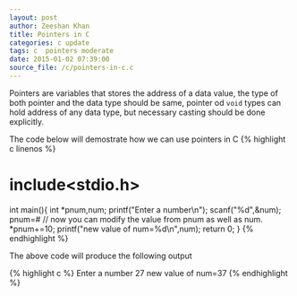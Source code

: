 ```yaml
---
layout: post
author: Zeeshan Khan
title: Pointers in C
categories: c update
tags: c  pointers moderate
date: 2015-01-02 07:39:00
source_file: /c/pointers-in-c.c
---
```

Pointers are variables that stores the address of a data value, the type of both pointer and the data type should be same,
pointer od `void` types can hold address of any data type, but necessary casting should be done explicitly.

The code below will demostrate how we can use pointers in C
{% highlight c linenos %}
# include<stdio.h>
int main(){
	int *pnum,num;
	printf("Enter a number\n");
	scanf("%d",&num);
	pnum=&num;
	// now you can modify the value from pnum as well as num.
	*pnum+=10;
	printf("new value of num=%d\n",num);
	return 0;
}
{% endhighlight %}

The above code will produce the following output

{% highlight c %}
Enter a number
27
new value of num=37
{% endhighlight %}
